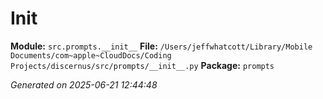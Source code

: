#   Init  

**Module:** `src.prompts.__init__`
**File:** `/Users/jeffwhatcott/Library/Mobile Documents/com~apple~CloudDocs/Coding Projects/discernus/src/prompts/__init__.py`
**Package:** `prompts`

*Generated on 2025-06-21 12:44:48*